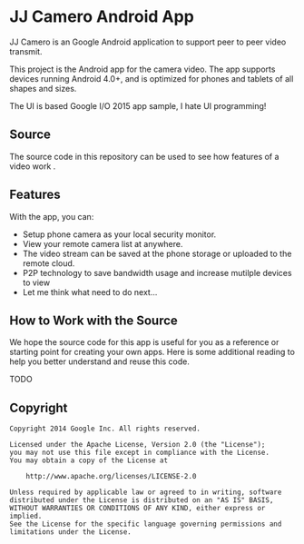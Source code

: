 JJ Camero Android App
======================

JJ Camero is an Google Android application to support peer to peer video transmit. 

This project is the Android app for the camera video. The app supports devices
running Android 4.0+, and is optimized for phones and tablets of all shapes
and sizes.

The UI is based Google I/O 2015 app sample, I hate UI programming!

<h2>Source</h2>

The source code in this repository can be used to see how features of a video work .

<h2>Features</h2>

With the app, you can:

- Setup phone camera as your local security monitor.
- View your remote camera list at anywhere.
- The video stream can be saved at the phone storage or uploaded to the remote cloud.
- P2P technology to save bandwidth usage and increase mutilple devices to view
- Let me think what need to do next...

<h2>How to Work with the Source</h2>

We hope the source code for this app is useful for you as a reference or starting point for creating your own apps. Here is some additional reading to help you better understand and reuse this code.

TODO

<h2>Copyright</h2>

    Copyright 2014 Google Inc. All rights reserved.

    Licensed under the Apache License, Version 2.0 (the "License");
    you may not use this file except in compliance with the License.
    You may obtain a copy of the License at

        http://www.apache.org/licenses/LICENSE-2.0

    Unless required by applicable law or agreed to in writing, software
    distributed under the License is distributed on an "AS IS" BASIS,
    WITHOUT WARRANTIES OR CONDITIONS OF ANY KIND, either express or implied.
    See the License for the specific language governing permissions and
    limitations under the License.
